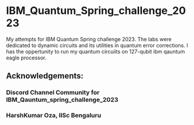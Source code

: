 # IBM_Quantum_Spring_challenge_2023
 My attempts for IBM Quantum Spring challenge 2023. The labs were dedicated to dynamic circuits and its utilities in quantum error corrections. I has the oppertunity to run my quantum circuiits on 127-qubit ibm qauntum eagle processor.
 
 ## Acknowledgements: 
 ### Discord Channel Community for IBM_Qauntum_spring_challenge_2023
 ### HarshKumar Oza, IISc Bengaluru
 
